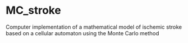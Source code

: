 # MC_stroke
Computer implementation of a mathematical model of ischemic stroke based on a cellular automaton using the Monte Carlo method
